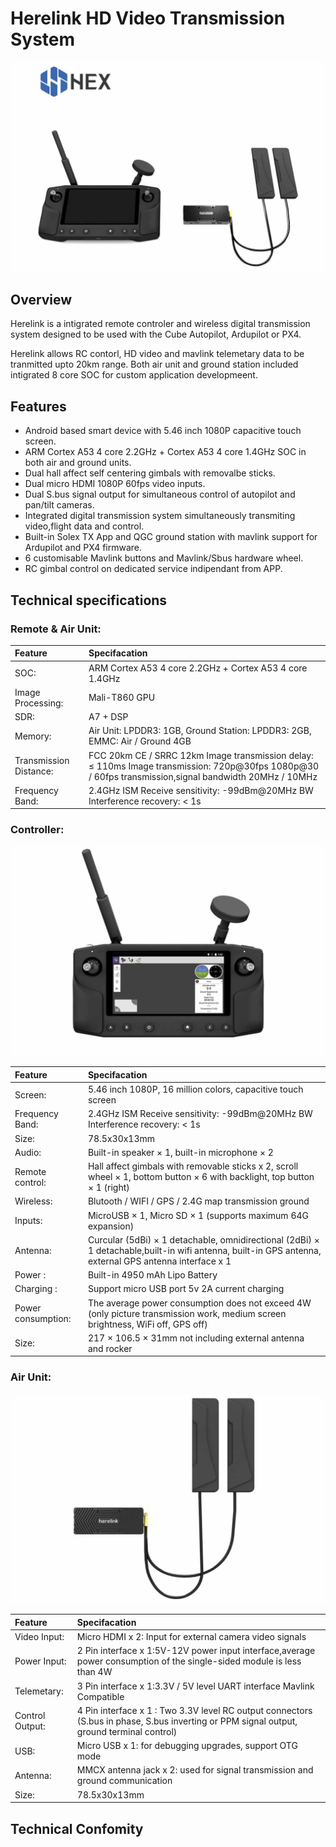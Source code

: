 # Herelink HD Video Transmission System

![](../.gitbook/assets/Herelink1.jpg)

## Overview

Herelink is a intigrated remote controler and wireless digital transmission system designed to be used with the Cube Autopilot, Ardupilot or PX4.  

Herelink allows RC contorl, HD video and mavlink telemetary data to be tranmitted upto 20km range. Both air unit and ground station included intigrated 8 core SOC for custom application developmeent.

## Features
* Android based smart device with 5.46 inch 1080P capacitive touch screen.
* ARM Cortex A53 4 core 2.2GHz + Cortex A53 4 core 1.4GHz SOC in both air and ground units. 
* Dual hall affect self centering gimbals with removalbe sticks. 
* Dual micro HDMI 1080P 60fps video inputs. 
* Dual S.bus signal output for simultaneous control of autopilot and pan/tilt cameras.
* Integrated digital transmission system simultaneously transmiting video,flight data and control. 
* Built-in Solex TX App and QGC ground station with mavlink support for Ardupilot and PX4 firmware.
* 6 customisable Mavlink buttons and Mavlink/Sbus hardware wheel. 
* RC gimbal control on dedicated service indipendant from APP. 



## Technical specifications


### Remote & Air Unit:

| Feature | Specifacation |
| :--- | :--- |
| SOC: | ARM Cortex A53 4 core 2.2GHz + Cortex A53 4 core 1.4GHz |
| Image Processing: | Mali-T860 GPU |
| SDR:| A7 + DSP |
| Memory: | Air Unit: LPDDR3: 1GB, Ground Station: LPDDR3: 2GB, EMMC: Air / Ground 4GB |
| Transmission Distance: |  FCC 20km CE / SRRC 12km Image transmission delay: ≤ 110ms Image transmission: 720p@30fps 1080p@30 / 60fps transmission,signal bandwidth 20MHz / 10MHz |
| Frequency Band: | 2.4GHz ISM Receive sensitivity: -99dBm@20MHz BW Interference recovery: < 1s |



### Controller:


![](../.gitbook/assets/Herelink2.jpg)

| Feature | Specifacation |
| :--- | :--- |
| Screen: |  5.46 inch 1080P, 16 million colors, capacitive touch screen |
| Frequency Band: | 2.4GHz ISM Receive sensitivity: -99dBm@20MHz BW Interference recovery: < 1s |
| Size: | 78.5x30x13mm |
| Audio: | Built-in speaker × 1, built-in microphone × 2 |
| Remote control: | Hall affect gimbals with removable sticks x 2, scroll wheel × 1, bottom button × 6 with backlight, top button × 1 (right) |
| Wireless: |  Blutooth / WIFI / GPS / 2.4G map transmission ground |
| Inputs: | MicroUSB × 1, Micro SD × 1 (supports maximum 64G expansion) |
| Antenna: | Curcular (5dBi) × 1 detachable, omnidirectional (2dBi) × 1 detachable,built-in wifi antenna, built-in GPS antenna, external GPS antenna interface x 1 |
| Power : | Built-in 4950 mAh Lipo Battery |
| Charging : | Support micro USB port 5v 2A current charging |
| Power consumption: | The average power consumption does not exceed 4W (only picture transmission work, medium screen brightness, WiFi off, GPS off) |
| Size: | 217 × 106.5 × 31mm not including external antenna and rocker |


### Air Unit:


![](../.gitbook/assets/Herelink3.jpg)

| Feature | Specifacation |
| :--- | :--- |
| Video Input: | Micro HDMI x 2: Input for external camera video signals |
| Power Input:  | 2 Pin interface x 1:5V-12V power input interface,average power consumption of the single-sided module is less than 4W |
| Telemetary: | 3 Pin interface x 1:3.3V / 5V level UART interface Mavlink Compatible |
| Control Output: |4 Pin interface x 1 : Two 3.3V level RC output connectors (S.bus in phase, S.bus inverting or PPM signal output, ground terminal control) |
| USB: | Micro USB x 1: for debugging upgrades, support OTG mode |
| Antenna: |  MMCX antenna jack x 2: used for signal transmission and ground communication |
| Size: | 78.5x30x13mm |



## Technical Confomity

